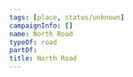 ```yaml
---
tags: [place, status/unknown]
campaignInfo: []
name: North Road
typeOf: road
partOf:
title: North Road
---
```

